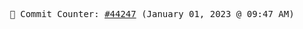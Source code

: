 <p align="center">
    <samp>
        📮 Commit Counter: <a href="https://github.com/Javascript-void0/Javascript-void0/commits/main">#44247</a> (January 01, 2023 @ 09:47 AM)
    </samp>
</p>